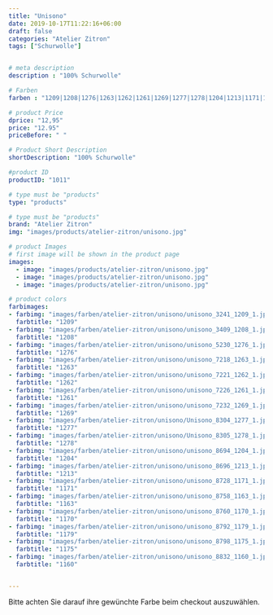 ```yaml
---
title: "Unisono"
date: 2019-10-17T11:22:16+06:00
draft: false
categories: "Atelier Zitron"
tags: ["Schurwolle"]	


# meta description
description : "100% Schurwolle"

# Farben
farben : "1209|1208|1276|1263|1262|1261|1269|1277|1278|1204|1213|1171|1163|1170|1179|1175|1160"

# product Price
dprice: "12,95"
price: "12.95"
priceBefore: " "

# Product Short Description
shortDescription: "100% Schurwolle"

#product ID
productID: "1011"

# type must be "products"
type: "products"

# type must be "products"
brand: "Atelier Zitron"
img: "images/products/atelier-zitron/unisono.jpg"   

# product Images
# first image will be shown in the product page
images:
  - image: "images/products/atelier-zitron/unisono.jpg"
  - image: "images/products/atelier-zitron/unisono.jpg"
  - image: "images/products/atelier-zitron/unisono.jpg"

# product colors
farbimages:
- farbimg: "images/farben/atelier-zitron/unisono/unisono_3241_1209_1.jpg"	
  farbtitle: "1209"
- farbimg: "images/farben/atelier-zitron/unisono/unisono_3409_1208_1.jpg"	
  farbtitle: "1208"
- farbimg: "images/farben/atelier-zitron/unisono/unisono_5230_1276_1.jpg"	
  farbtitle: "1276"
- farbimg: "images/farben/atelier-zitron/unisono/unisono_7218_1263_1.jpg"	
  farbtitle: "1263"
- farbimg: "images/farben/atelier-zitron/unisono/unisono_7221_1262_1.jpg"	
  farbtitle: "1262"
- farbimg: "images/farben/atelier-zitron/unisono/unisono_7226_1261_1.jpg"	
  farbtitle: "1261"
- farbimg: "images/farben/atelier-zitron/unisono/unisono_7232_1269_1.jpg"	
  farbtitle: "1269"
- farbimg: "images/farben/atelier-zitron/unisono/Unisono_8304_1277_1.jpg"	
  farbtitle: "1277"
- farbimg: "images/farben/atelier-zitron/unisono/Unisono_8305_1278_1.jpg"	
  farbtitle: "1278"
- farbimg: "images/farben/atelier-zitron/unisono/unisono_8694_1204_1.jpg"	
  farbtitle: "1204"
- farbimg: "images/farben/atelier-zitron/unisono/unisono_8696_1213_1.jpg"	
  farbtitle: "1213"
- farbimg: "images/farben/atelier-zitron/unisono/unisono_8728_1171_1.jpg"	
  farbtitle: "1171"
- farbimg: "images/farben/atelier-zitron/unisono/unisono_8758_1163_1.jpg"	
  farbtitle: "1163"
- farbimg: "images/farben/atelier-zitron/unisono/unisono_8760_1170_1.jpg"	
  farbtitle: "1170"
- farbimg: "images/farben/atelier-zitron/unisono/unisono_8792_1179_1.jpg"	
  farbtitle: "1179"
- farbimg: "images/farben/atelier-zitron/unisono/unisono_8798_1175_1.jpg"	
  farbtitle: "1175"
- farbimg: "images/farben/atelier-zitron/unisono/unisono_8832_1160_1.jpg"	
  farbtitle: "1160"


---
```


Bitte achten Sie darauf ihre gewünchte Farbe beim checkout auszuwählen.
